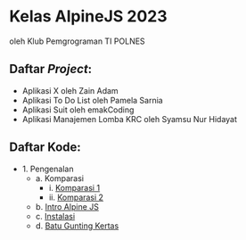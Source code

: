# Kelas AlpineJS 2023

oleh Klub Pemgrograman TI POLNES

## Daftar _Project_:

- Aplikasi X oleh Zain Adam
- Aplikasi To Do List oleh Pamela Sarnia
- Aplikasi Suit oleh emakCoding
- Aplikasi Manajemen Lomba KRC oleh Syamsu Nur Hidayat

## Daftar Kode:

- 1\. Pengenalan
  - a. Komparasi
    - i. [Komparasi 1](1-pengenalan/a-komparasi/komparasi-1.html)
    - ii. [Komparasi 2](1-pengenalan/a-komparasi/komparasi-2.html)
  - b. [Intro Alpine JS](1-pengenalan/b-intro-alpine-js/)
  - c. [Instalasi](1-pengenalan/c-instalasi/)
  - d. [Batu Gunting Kertas](1-pengenalan/d-rock-paper-scissor/)
